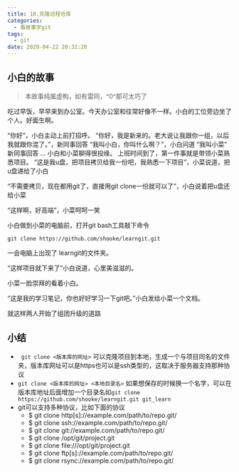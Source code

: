 ```yaml
---
title: 10.克隆远程仓库
categories:
  - 看故事学git
tags:
  - git
date: 2020-04-22 20:32:20
---
```

## 小白的故事

> 本故事纯属虚构，如有雷同，^0^那可太巧了

吃过早饭，早早来到办公室。今天办公室和往常好像不一样。小白的工位旁边坐了个人。好面生啊。

“你好”，小白主动上前打招呼。
“你好，我是新来的。老大说让我跟你一组，以后我就跟你混了。”，新同事回答
“我叫小白，你叫什么啊？”，小白问道
“我叫小菜” 新同事回答
...
小白和小菜聊得很投缘。
上班时间到了，第一件事就是带领小菜熟悉项目。
“这是我u盘，把项目拷贝给我一份吧，我熟悉一下项目”，小菜说道，把u盘递给了小白

“不需要拷贝，现在都用git了，直接用git clone一份就可以了”，小白说着把u盘还给小菜

“这样啊，好高端”，小菜呵呵一笑


小白做到小菜的电脑前，打开git bash工具敲下命令
```
git clone https://github.com/shooke/learngit.git
```

一会电脑上出现了 learngit的文件夹。

“这样项目就下来了”小白说道，心里美滋滋的。

小菜一脸崇拜的看着小白。

“这是我的学习笔记，你也好好学习一下git吧。”小白发给小菜一个文档。

就这样两人开始了组团升级的道路

## 小结
- ` git clone <版本库的网址>` 可以克隆项目到本地，生成一个与项目同名的文件夹，版本库网址可以是https也可以是ssh类型的，这取决于服务器支持那种协议
- `git clone <版本库的网址> <本地目录名>` 如果想保存的时候换一个名字，可以在版本库地址后面增加一个目录名如`git clone https://github.com/shooke/learngit.git git_learn`
- git可以支持多种协议，比如下面的协议
  - $ git clone http[s]://example.com/path/to/repo.git/
  - $ git clone ssh://example.com/path/to/repo.git/
  - $ git clone git://example.com/path/to/repo.git/
  - $ git clone /opt/git/project.git 
  - $ git clone file:///opt/git/project.git
  - $ git clone ftp[s]://example.com/path/to/repo.git/
  - $ git clone rsync://example.com/path/to/repo.git/
